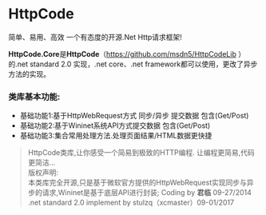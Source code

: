 # HttpCode 
简单、易用、高效 一个有态度的开源.Net Http请求框架!

**HttpCode.Core**是**HttpCode**（https://github.com/msdn5/HttpCodeLib ） 的.net standard 2.0 实现，.net core、.net framework都可以使用，更改了异步方法的实现。

### 类库基本功能:
- 基础功能1:基于HttpWebRequest方式 同步/异步 提交数据 包含(Get/Post)
- 基础功能2:基于Wininet系统API方式提交数据 包含(Get/Post)
- 基础功能3:集合常用处理方法.处理页面结果/HTML数据更快捷

> HttpCode类库,让你感受一个简易到极致的HTTP编程. 
让编程更简易,代码更简洁...  
版权声明:  
本类库完全开源,只是基于微软官方提供的HttpWebRequest实现同步与异步的请求,Wininet是基于底层API进行封装; 
Coding by **君临** 09-27/2014  
.net standard 2.0 implement by stulzq（xcmaster）09-01/2017
